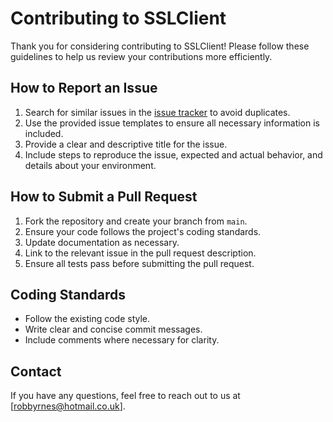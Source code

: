 # Contributing to SSLClient
Thank you for considering contributing to SSLClient! Please follow these guidelines to help us review your contributions more efficiently.

## How to Report an Issue
1. Search for similar issues in the [issue tracker](https://github.com/govorox/SSLClient/issues) to avoid duplicates.
2. Use the provided issue templates to ensure all necessary information is included.
3. Provide a clear and descriptive title for the issue.
4. Include steps to reproduce the issue, expected and actual behavior, and details about your environment.

## How to Submit a Pull Request
1. Fork the repository and create your branch from `main`.
2. Ensure your code follows the project's coding standards.
3. Update documentation as necessary.
4. Link to the relevant issue in the pull request description.
5. Ensure all tests pass before submitting the pull request.

## Coding Standards
- Follow the existing code style.
- Write clear and concise commit messages.
- Include comments where necessary for clarity.

## Contact
If you have any questions, feel free to reach out to us at [robbyrnes@hotmail.co.uk].
